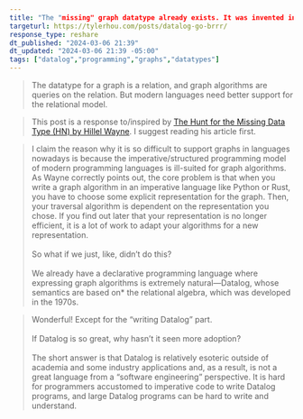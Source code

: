```yaml
---
title: "The "missing" graph datatype already exists. It was invented in the '70s"
targeturl: https://tylerhou.com/posts/datalog-go-brrr/
response_type: reshare
dt_published: "2024-03-06 21:39"
dt_updated: "2024-03-06 21:39 -05:00"
tags: ["datalog","programming","graphs","datatypes"]
---
```


> The datatype for a graph is a relation, and graph algorithms are queries on the relation. But modern languages need better support for the relational model.

> This post is a response to/inspired by [The Hunt for the Missing Data Type (HN) by Hillel Wayne](https://www.hillelwayne.com/post/graph-types/). I suggest reading his article first.

> I claim the reason why it is so difficult to support graphs in languages nowadays is because the imperative/structured programming model of modern programming languages is ill-suited for graph algorithms. As Wayne correctly points out, the core problem is that when you write a graph algorithm in an imperative language like Python or Rust, you have to choose some explicit representation for the graph. Then, your traversal algorithm is dependent on the representation you chose. If you find out later that your representation is no longer efficient, it is a lot of work to adapt your algorithms for a new representation.  
> <br>
> So what if we just, like, didn’t do this?  
> <br>
> We already have a declarative programming language where expressing graph algorithms is extremely natural—Datalog, whose semantics are based on* the relational algebra, which was developed in the 1970s.

> Wonderful! Except for the “writing Datalog” part.  
> <br>
> If Datalog is so great, why hasn’t it seen more adoption?  
> <br>
> The short answer is that Datalog is relatively esoteric outside of academia and some industry applications and, as a result, is not a great language from a “software engineering” perspective. It is hard for programmers accustomed to imperative code to write Datalog programs, and large Datalog programs can be hard to write and understand.